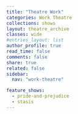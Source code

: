 ```yaml
---
title: "Theatre Work"
categories: Work Theatre
collections: shows
layout: theatre_archive
classes: wide
#entries_layout: list
author_profile: true
read_time: false
comments: false
share: true
related: false
sidebar:
  nav: "work-theatre"

feature_shows:
  - pride-and-prejudice
  - stasis
---
```

